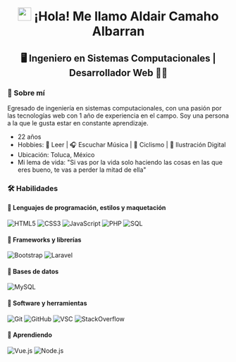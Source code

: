 <h1 align="center">
  <img src="https://media.giphy.com/media/hvRJCLFzcasrR4ia7z/giphy.gif" width="30px" height="30px">
  ¡Hola! Me llamo Aldair Camaho Albarran
</h1>

<h2 align="center">
    🖥️ Ingeniero en Sistemas Computacionales | Desarrollador Web 👨‍💻
</h2>

### 🚀 Sobre mí
Egresado de ingeniería en sistemas computacionales, con una pasión por las tecnologías web con 1 año de experiencia en el campo. Soy una persona a la que le gusta estar en constante aprendizaje.

- 22 años
- Hobbies: 📖 Leer | 🎧 Escuchar Música | 🚴 Ciclismo | 🎨 Ilustración Digital
- Ubicación: Toluca, México
- Mi lema de vida: "Si vas por la vida solo haciendo las cosas en las que eres bueno, te vas a perder la mitad de ella"

 ### 🛠️ Habilidades

#### 📌 Lenguajes de programación, estilos y maquetación
![HTML5](https://img.shields.io/badge/HTML5-E34F26?style=for-the-badge&logo=HTML5&logoColor=FFFFFF)
![CSS3](https://img.shields.io/badge/CSS3-264DE4?style=for-the-badge&logo=CSS3&logoColor=FFFFFF)
![JavaScript](https://img.shields.io/badge/JavaScript-F0DB4F?style=for-the-badge&logo=JavaScript&logoColor=000000)
![PHP](https://img.shields.io/badge/PHP-474A8A?style=for-the-badge&logo=PHP&logoColor=FFFFFF)
![SQL](https://img.shields.io/badge/SQL-00758F?style=for-the-badge&logo=database&logoColor=FFFFFF)

#### 📌 Frameworks y librerías
![Bootstrap](https://img.shields.io/badge/Bootstrap-563D7C?style=for-the-badge&logo=Bootstrap&logoColor=FFFFFF)
![Laravel](https://img.shields.io/badge/Laravel-FF291A?style=for-the-badge&logo=Laravel&logoColor=FFFFFF)

#### 📌 Bases de datos
![MySQL](https://img.shields.io/badge/MySQL-00758F?style=for-the-badge&logo=MySQL&logoColor=FFFFFF)

#### 📌 Software y herramientas
![Git](https://img.shields.io/badge/Git-F1202F?style=for-the-badge&logo=Git&logoColor=FFFFFF)
![GitHub](https://img.shields.io/badge/GitHub-171515?style=for-the-badge&logo=GitHub&logoColor=FFFFFF)
![VSC](https://img.shields.io/badge/Visual%20Studio%20Code-0078D7?style=for-the-badge&logo=VisualStudioCode&logoColor=FFFFFF)
![StackOverflow](https://img.shields.io/badge/Stack%20Overflow-F47F24?style=for-the-badge&logo=StackOverflow&logoColor=FFFFFF)

#### 🌱 Aprendiendo 
![Vue.js](https://img.shields.io/badge/Vue.js-41B883?style=for-the-badge&logo=Vue.js&logoColor=34495E)
![Node.js](https://img.shields.io/badge/Node.js-6CC24A?style=for-the-badge&logo=Node.js&logoColor=FFFFFF)

